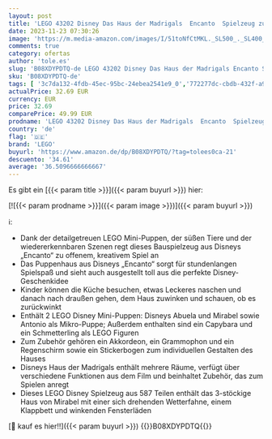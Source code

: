 ```yaml
---
layout: post
title: 'LEGO 43202 Disney Das Haus der Madrigals  Encanto  Spielzeug zum Bauen aus Encanto  Puppenhaus mit 2 Mini-Puppen  1 Mikro-Puppe und Tieren  Geschenk für Kinder'
date: 2023-11-23 07:30:26
image: 'https://m.media-amazon.com/images/I/51toNfCtMKL._SL500_._SL400_.jpg'
comments: true
category: ofertas
author: 'tole.es'
slug: 'B08XDYPDTQ-de LEGO 43202 Disney Das Haus der Madrigals Encanto Spielzeug...'
sku: 'B08XDYPDTQ-de'
tags: [ '3c7da132-4fdb-45ec-95bc-24ebea2541e9_0','772277dc-cbdb-432f-a915-25a321e9ed8c_0','772277dc-cbdb-432f-a915-25a321e9ed8c_3901','772277dc-cbdb-432f-a915-25a321e9ed8c_4401','772277dc-cbdb-432f-a915-25a321e9ed8c_9901','Arborist Merchandising Root','Bauspielzeug & Konstruktionsspielzeug','Bauspielzeugsets','Custom Stores','Kunden-Favoriten: Spielzeug','LEGO','Selektion1','Self Service','Special Features Stores','Spiele, Spielzeug und Sammlerstücke für große Kinder','Spielzeug','Xmas23 Most wanted Toys','lego','🇩🇪', ]
actualPrice: 32.69 EUR
currency: EUR
price: 32.69
comparePrice: 49.99 EUR
prodname: 'LEGO 43202 Disney Das Haus der Madrigals  Encanto  Spielzeug zum Bauen aus Encanto  Puppenhaus mit 2 Mini-Puppen  1 Mikro-Puppe und Tieren  Geschenk für Kinder'
country: 'de'
flag: '🇩🇪'
brand: 'LEGO'
buyurl: 'https://www.amazon.de/dp/B08XDYPDTQ/?tag=tolees0ca-21'
descuento: '34.61'
average: '36.5096666666667'
---
```


Es gibt ein [{{< param title >}}]({{< param buyurl >}}) hier:

[![{{< param prodname >}}]({{< param image >}})]({{< param buyurl >}})

ℹ️:

- Dank der detailgetreuen LEGO Mini-Puppen, der süßen Tiere und der wiedererkennbaren Szenen regt dieses Bauspielzeug aus Disneys „Encanto“ zu offenem, kreativem Spiel an
- Das Puppenhaus aus Disneys „Encanto“ sorgt für stundenlangen Spielspaß und sieht auch ausgestellt toll aus die perfekte Disney-Geschenkidee
- Kinder können die Küche besuchen, etwas Leckeres naschen und danach nach draußen gehen, dem Haus zuwinken und schauen, ob es zurückwinkt
- Enthält 2 LEGO Disney Mini-Puppen: Disneys Abuela und Mirabel sowie Antonio als Mikro-Puppe; Außerdem enthalten sind ein Capybara und ein Schmetterling als LEGO Figuren
- Zum Zubehör gehören ein Akkordeon, ein Grammophon und ein Regenschirm sowie ein Stickerbogen zum individuellen Gestalten des Hauses
- Disneys Haus der Madrigals enthält mehrere Räume, verfügt über verschiedene Funktionen aus dem Film und beinhaltet Zubehör, das zum Spielen anregt
- Dieses LEGO Disney Spielzeug aus 587 Teilen enthält das 3-stöckige Haus von Mirabel mit einer sich drehenden Wetterfahne, einem Klappbett und winkenden Fensterläden

[🛒 kauf es hier!!]({{< param buyurl >}})
{{<world>}}B08XDYPDTQ{{</world>}}
